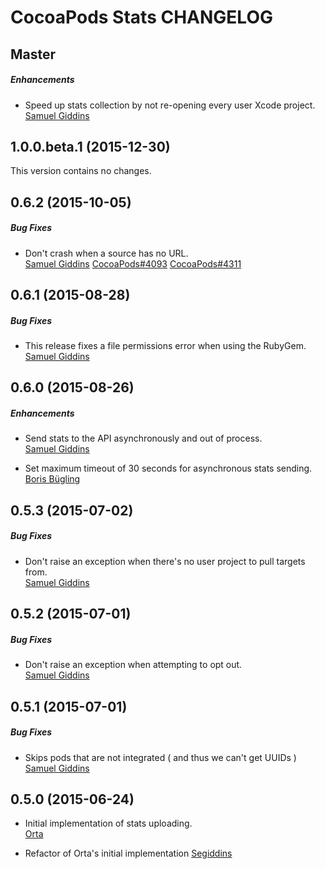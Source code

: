 # CocoaPods Stats CHANGELOG

## Master

##### Enhancements

* Speed up stats collection by not re-opening every user Xcode project.  
  [Samuel Giddins](https://github.com/segiddins)


## 1.0.0.beta.1 (2015-12-30)

This version contains no changes.  


## 0.6.2 (2015-10-05)

##### Bug Fixes

* Don't crash when a source has no URL.  
  [Samuel Giddins](https://github.com/segiddins)
  [CocoaPods#4093](https://github.com/CocoaPods/CocoaPods/issues/4093)
  [CocoaPods#4311](https://github.com/CocoaPods/CocoaPods/issues/4311)


## 0.6.1 (2015-08-28)

##### Bug Fixes

* This release fixes a file permissions error when using the RubyGem.  
  [Samuel Giddins](https://github.com/segiddins)


## 0.6.0 (2015-08-26)

##### Enhancements

* Send stats to the API asynchronously and out of process.  
  [Samuel Giddins](https://github.com/segiddins)

* Set maximum timeout of 30 seconds for asynchronous stats sending.  
  [Boris Bügling](https://github.com/neonichu)


## 0.5.3 (2015-07-02)

##### Bug Fixes

* Don't raise an exception when there's no user project to pull targets from.  
  [Samuel Giddins](https://github.com/segiddins)


## 0.5.2 (2015-07-01)

##### Bug Fixes

* Don't raise an exception when attempting to opt out.  
  [Samuel Giddins](https://github.com/segiddins)

## 0.5.1 (2015-07-01)

##### Bug Fixes

* Skips pods that are not integrated ( and thus we can't get UUIDs )
  [Samuel Giddins](https://github.com/CocoaPods/cocoapods-stats/pull/15)


## 0.5.0 (2015-06-24)

* Initial implementation of stats uploading.  
  [Orta](https://github.com/orta)

* Refactor of Orta's initial implementation
  [Segiddins](https://github.com/segiddins)
